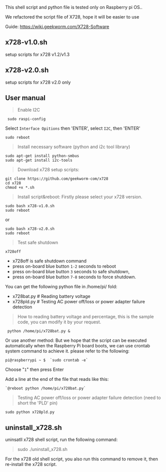 This shell script and python file is tested only on Raspberry pi OS..

We refactored the script file of X728, hope it will be easier to use

Guide: https://wiki.geekworm.com/X728-Software

## x728-v1.0.sh
setup scripts for x728 v1.2/v1.3

## x728-v2.0.sh
setup scripts for x728 v2.0 only

## User manual
> Enable I2C
```
 sudo raspi-config
 ```
 Select `Interface Opitions` then 'ENTER', select `I2C`, then 'ENTER'
 ```
 sudo reboot
```

> Install necessary software (python and i2c tool library)
```
sudo apt-get install python-smbus
sudo apt-get install i2c-tools
```

> Download x728 setup scripts:
```
git clone https://github.com/geekworm-com/x728
cd x728
chmod +x *.sh
```

> Install script&reboot:
Firstly please select your x728 version.

```
sudo bash x728-v1.0.sh
sudo reboot
```

or
```
sudo bash x728-v2.0.sh
sudo reboot
```

> Test safe shutdown
 ```
x728off
```
- x728off is safe shutdown command
- press on-board blue button `1-2` seconds to reboot
- press on-board blue button `3` seconds to safe shutdown,
- press on-board blue button `7-8` seconds to force shutdown.

You can get the following python file in /home/pi/ fold:
- x728bat.py # Reading battery voltage
- x728pld.py # Testing AC power off/loss or power adapter failure detection

> How to reading battery voltage and percentage, this is the sample code, you can modify it by your request.
```
 python /home/pi/x728bat.py &
```
Or use another method:
But we hope that the script can be executed automatically when the Raspberry Pi board boots, we can use crontab system command to achieve it. please refer to the following:
```
pi@raspberrypi ~ $  `sudo crontab -e`
```
 Choose "`1`" then press Enter

 Add a line at the end of the file that reads like this:
```
`@reboot python /home/pi/x728bat.py`
```
> Testing AC power off/loss or power adapter failure detection (need to short the 'PLD' pin)
```
sudo python x728pld.py
```
## uninstall_x728.sh
uninsatll x728 shell script, run the following command:
> sudo ./uninstall_x728.sh

For the x728 old shell script, you also run this command to remove it, then re-install the x728 script.


